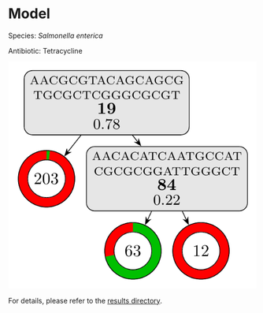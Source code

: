 
# Model

Species: *Salmonella enterica*

Antibiotic: Tetracycline

<a href="./model.pdf"><img src="./model.png" /></a>

For details, please refer to the [results directory](../../../../../results/cart_b/salmonella%20enterica/tetracycline/repeat_3/).

